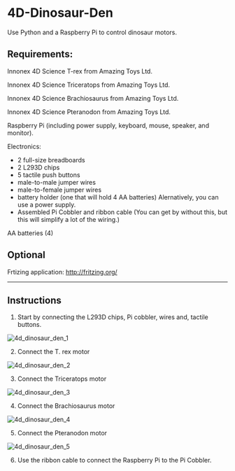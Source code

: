 # 4D-Dinosaur-Den
Use Python and a Raspberry Pi to control dinosaur motors.


## Requirements:
  Innonex 4D Science T-rex from Amazing Toys Ltd.
  
  Innonex 4D Science Triceratops from Amazing Toys Ltd.
  
  Innonex 4D Science Brachiosaurus from Amazing Toys Ltd.
  
  Innonex 4D Science Pteranodon from Amazing Toys Ltd.
  
  Raspberry Pi (including power supply, keyboard, mouse, speaker, and monitor).
  
  Electronics:
   * 2 full-size breadboards
   * 2 L293D chips
   * 5 tactile push buttons
   * male-to-male jumper wires
   * male-to-female jumper wires
   * battery holder (one that will hold 4 AA batteries) Alernatively, you can use a power supply.
   * Assembled Pi Cobbler and ribbon cable (You can get by without this, but this will simplify a lot of the wiring.)
  
  AA batteries (4)

## Optional
  Frtizing application:
  http://fritzing.org/

____________________________________

## Instructions

1) Start by connecting the L293D chips, Pi cobbler, wires and, tactile buttons.

![4d_dinosaur_den_1](https://user-images.githubusercontent.com/13591438/45009658-07dfd200-afcf-11e8-8201-a9c2db7d7b2a.png)

2) Connect the T. rex motor

![4d_dinosaur_den_2](https://user-images.githubusercontent.com/13591438/45010514-a2daab00-afd3-11e8-85e7-264d8f24baf8.png)

3) Connect the Triceratops motor

![4d_dinosaur_den_3](https://user-images.githubusercontent.com/13591438/45010632-2b594b80-afd4-11e8-9426-534f05fe5ad2.png)

4) Connect the Brachiosaurus motor

![4d_dinosaur_den_4](https://user-images.githubusercontent.com/13591438/45015208-9449bf00-afe6-11e8-9720-ed96f80cec25.png)

5) Connect the Pteranodon motor

![4d_dinosaur_den_5](https://user-images.githubusercontent.com/13591438/45015211-97dd4600-afe6-11e8-9e78-d5ddbdfef008.png)

6) Use the ribbon cable to connect the Raspberry Pi to the Pi Cobbler.
